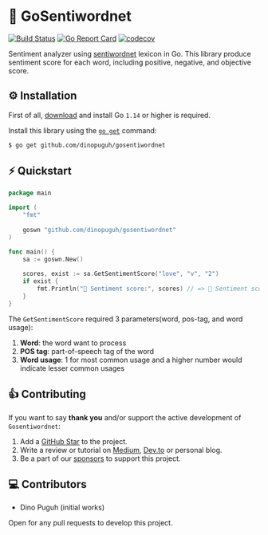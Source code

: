 # 💬 GoSentiwordnet

[![Build Status](https://travis-ci.com/dinopuguh/gosentiwordnet.svg?branch=master)](https://travis-ci.com/dinopuguh/gosentiwordnet) [![Go Report Card](https://goreportcard.com/badge/github.com/dinopuguh/gosentiwordnet)](https://goreportcard.com/report/github.com/dinopuguh/gosentiwordnet) [![codecov](https://codecov.io/gh/dinopuguh/gosentiwordnet/branch/master/graph/badge.svg)](https://codecov.io/gh/dinopuguh/gosentiwordnet)  

Sentiment analyzer using [sentiwordnet](https://github.com/aesuli/SentiWordNet) lexicon in Go. This library produce sentiment score for each word, including positive, negative, and objective score. 

## ⚙ Installation

First of all, [download](https://golang.org/dl/) and install Go `1.14` or higher is required.

Install this library using the [`go get`](https://golang.org/cmd/go/#hdr-Add_dependencies_to_current_module_and_install_them) command:

```bash
$ go get github.com/dinopuguh/gosentiwordnet
```



## ⚡ Quickstart

```go
package main

import (
    "fmt"
    
    goswn "github.com/dinopuguh/gosentiwordnet"
)

func main() {
    sa := goswn.New()
    
    scores, exist := sa.GetSentimentScore("love", "v", "2")
    if exist {
        fmt.Println("💬 Sentiment score:", scores) // => 💬 Sentiment score: {1 0 0}
    }
}
```

The `GetSentimentScore` required 3 parameters(word, pos-tag, and word usage):

1. **Word**: the word want to process
2. **POS tag**: part-of-speech tag of the word
3. **Word usage**: 1 for most common usage and a higher number would indicate lesser common usages



## 👍 Contributing

If you want to say **thank you** and/or support the active development of `Gosentiwordnet`:

1. Add a [GitHub Star](https://github.com/dinopuguh/gosentiwordnet/stargazers) to the project.
2. Write a review or tutorial on [Medium](https://medium.com/), [Dev.to](https://dev.to/) or personal blog.
3. Be a part of our [sponsors](https://github.com/sponsors/dinopuguh) to support this project.



## 💻 Contributors

- Dino Puguh (initial works)

Open for any pull requests to develop this project.